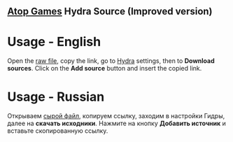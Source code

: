 ## [Atop Games](https://atopgames.com/) Hydra Source (Improved version)

# Usage - English

Open the [raw file](https://raw.githubusercontent.com/olivrsec/atopgames-hydra-source/refs/heads/main/atopgames.json), copy the link, go to [Hydra](https://github.com/hydralauncher/hydra) settings, then to **Download sources**. Click on the **Add source** button and insert the copied link.


# Usage - Russian

Открываем [сырой файл](https://raw.githubusercontent.com/olivrsec/atopgames-hydra-source/refs/heads/main/atopgames.json), копируем ссылку, заходим в настройки Гидры, далее на **скачать исходники**. Нажмите на кнопку **Добавить источник** и вставьте скопированную ссылку.

